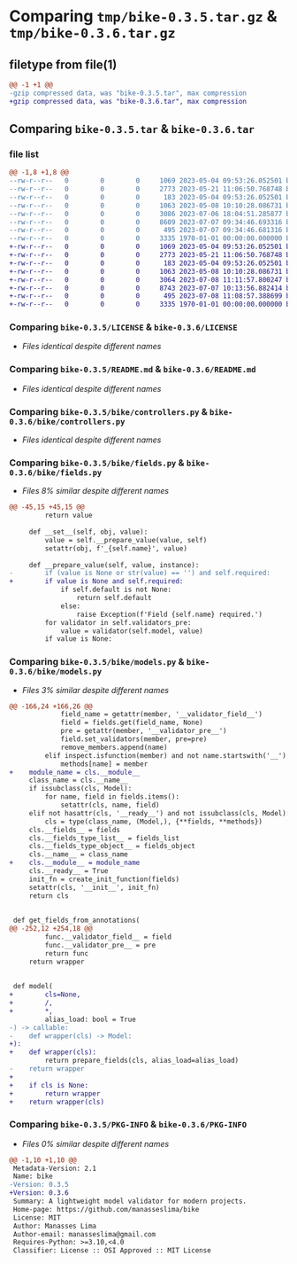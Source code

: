 # Comparing `tmp/bike-0.3.5.tar.gz` & `tmp/bike-0.3.6.tar.gz`

## filetype from file(1)

```diff
@@ -1 +1 @@
-gzip compressed data, was "bike-0.3.5.tar", max compression
+gzip compressed data, was "bike-0.3.6.tar", max compression
```

## Comparing `bike-0.3.5.tar` & `bike-0.3.6.tar`

### file list

```diff
@@ -1,8 +1,8 @@
--rw-r--r--   0        0        0     1069 2023-05-04 09:53:26.052501 bike-0.3.5/LICENSE
--rw-r--r--   0        0        0     2773 2023-05-21 11:06:50.768748 bike-0.3.5/README.md
--rw-r--r--   0        0        0      183 2023-05-04 09:53:26.052501 bike-0.3.5/bike/__init__.py
--rw-r--r--   0        0        0     1063 2023-05-08 10:10:28.086731 bike-0.3.5/bike/controllers.py
--rw-r--r--   0        0        0     3086 2023-07-06 18:04:51.285877 bike-0.3.5/bike/fields.py
--rw-r--r--   0        0        0     8609 2023-07-07 09:34:46.693316 bike-0.3.5/bike/models.py
--rw-r--r--   0        0        0      495 2023-07-07 09:34:46.681316 bike-0.3.5/pyproject.toml
--rw-r--r--   0        0        0     3335 1970-01-01 00:00:00.000000 bike-0.3.5/PKG-INFO
+-rw-r--r--   0        0        0     1069 2023-05-04 09:53:26.052501 bike-0.3.6/LICENSE
+-rw-r--r--   0        0        0     2773 2023-05-21 11:06:50.768748 bike-0.3.6/README.md
+-rw-r--r--   0        0        0      183 2023-05-04 09:53:26.052501 bike-0.3.6/bike/__init__.py
+-rw-r--r--   0        0        0     1063 2023-05-08 10:10:28.086731 bike-0.3.6/bike/controllers.py
+-rw-r--r--   0        0        0     3064 2023-07-08 11:11:57.800247 bike-0.3.6/bike/fields.py
+-rw-r--r--   0        0        0     8743 2023-07-07 10:13:56.882414 bike-0.3.6/bike/models.py
+-rw-r--r--   0        0        0      495 2023-07-08 11:08:57.388699 bike-0.3.6/pyproject.toml
+-rw-r--r--   0        0        0     3335 1970-01-01 00:00:00.000000 bike-0.3.6/PKG-INFO
```

### Comparing `bike-0.3.5/LICENSE` & `bike-0.3.6/LICENSE`

 * *Files identical despite different names*

### Comparing `bike-0.3.5/README.md` & `bike-0.3.6/README.md`

 * *Files identical despite different names*

### Comparing `bike-0.3.5/bike/controllers.py` & `bike-0.3.6/bike/controllers.py`

 * *Files identical despite different names*

### Comparing `bike-0.3.5/bike/fields.py` & `bike-0.3.6/bike/fields.py`

 * *Files 8% similar despite different names*

```diff
@@ -45,15 +45,15 @@
         return value
 
     def __set__(self, obj, value):
         value = self.__prepare_value(value, self)
         setattr(obj, f'_{self.name}', value)
 
     def __prepare_value(self, value, instance):
-        if (value is None or str(value) == '') and self.required:
+        if value is None and self.required:
             if self.default is not None:
                 return self.default
             else:
                 raise Exception(f'Field {self.name} required.')
         for validator in self.validators_pre:
             value = validator(self.model, value)
         if value is None:
```

### Comparing `bike-0.3.5/bike/models.py` & `bike-0.3.6/bike/models.py`

 * *Files 3% similar despite different names*

```diff
@@ -166,24 +166,26 @@
             field_name = getattr(member, '__validator_field__')
             field = fields.get(field_name, None)
             pre = getattr(member, '__validator_pre__')
             field.set_validators(member, pre=pre)
             remove_members.append(name)
         elif inspect.isfunction(member) and not name.startswith('__') and not name.endswith('__'):
             methods[name] = member
+    module_name = cls.__module__
     class_name = cls.__name__
     if issubclass(cls, Model):
         for name, field in fields.items():
             setattr(cls, name, field)
     elif not hasattr(cls, '__ready__') and not issubclass(cls, Model):
         cls = type(class_name, (Model,), {**fields, **methods})
     cls.__fields__ = fields
     cls.__fields_type_list__ = fields_list
     cls.__fields_type_object__ = fields_object
     cls.__name__ = class_name
+    cls.__module__ = module_name
     cls.__ready__ = True
     init_fn = create_init_function(fields)
     setattr(cls, '__init__', init_fn)
     return cls
 
 
 def get_fields_from_annotations(
@@ -252,12 +254,18 @@
         func.__validator_field__ = field
         func.__validator_pre__ = pre
         return func
     return wrapper
 
 
 def model(
+        cls=None,
+        /,
+        *,
         alias_load: bool = True
-) -> callable:
-    def wrapper(cls) -> Model:
+):
+    def wrapper(cls):
         return prepare_fields(cls, alias_load=alias_load)
-    return wrapper
+
+    if cls is None:
+        return wrapper
+    return wrapper(cls)
```

### Comparing `bike-0.3.5/PKG-INFO` & `bike-0.3.6/PKG-INFO`

 * *Files 0% similar despite different names*

```diff
@@ -1,10 +1,10 @@
 Metadata-Version: 2.1
 Name: bike
-Version: 0.3.5
+Version: 0.3.6
 Summary: A lightweight model validator for modern projects.
 Home-page: https://github.com/manasseslima/bike
 License: MIT
 Author: Manasses Lima
 Author-email: manasseslima@gmail.com
 Requires-Python: >=3.10,<4.0
 Classifier: License :: OSI Approved :: MIT License
```

